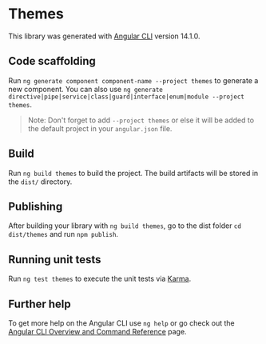 # Themes

This library was generated with [Angular CLI](https://github.com/angular/angular-cli) version 14.1.0.

## Code scaffolding

Run `ng generate component component-name --project themes` to generate a new component. You can also use `ng generate directive|pipe|service|class|guard|interface|enum|module --project themes`.
> Note: Don't forget to add `--project themes` or else it will be added to the default project in your `angular.json` file. 

## Build

Run `ng build themes` to build the project. The build artifacts will be stored in the `dist/` directory.

## Publishing

After building your library with `ng build themes`, go to the dist folder `cd dist/themes` and run `npm publish`.

## Running unit tests

Run `ng test themes` to execute the unit tests via [Karma](https://karma-runner.github.io).

## Further help

To get more help on the Angular CLI use `ng help` or go check out the [Angular CLI Overview and Command Reference](https://angular.io/cli) page.
